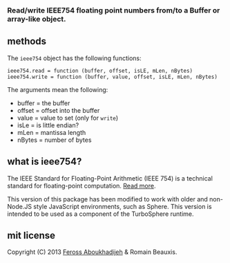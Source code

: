 
### Read/write IEEE754 floating point numbers from/to a Buffer or array-like object.

## methods

The `ieee754` object has the following functions:

```
ieee754.read = function (buffer, offset, isLE, mLen, nBytes)
ieee754.write = function (buffer, value, offset, isLE, mLen, nBytes)
```

The arguments mean the following:

- buffer = the buffer
- offset = offset into the buffer
- value = value to set (only for `write`)
- isLe = is little endian?
- mLen = mantissa length
- nBytes = number of bytes

## what is ieee754?

The IEEE Standard for Floating-Point Arithmetic (IEEE 754) is a technical standard for floating-point computation. [Read more](http://en.wikipedia.org/wiki/IEEE_floating_point).

This version of this package has been modified to work with older and non-Node.JS style JavaScript environments, such as Sphere. This version is intended to be used as a component of the TurboSphere runtime.

## mit license

Copyright (C) 2013 [Feross Aboukhadijeh](http://feross.org) & Romain Beauxis.
